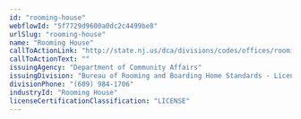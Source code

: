 ```yaml
---
id: "rooming-house"
webflowId: "5f7729d9600a0dc2c4499be8"
urlSlug: "rooming-house"
name: "Rooming House"
callToActionLink: "http://state.nj.us/dca/divisions/codes/offices/roomingboarding.html"
callToActionText: ""
issuingAgency: "Department of Community Affairs"
issuingDivision: "Bureau of Rooming and Boarding Home Standards - Licensing:"
divisionPhone: "(609) 984-1706"
industryId: "Rooming House"
licenseCertificationClassification: "LICENSE"
---
```

